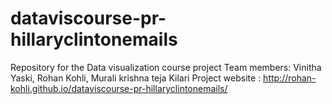 # dataviscourse-pr-hillaryclintonemails
Repository for the Data visualization course project
Team members: Vinitha Yaski, Rohan Kohli, Murali krishna teja Kilari
Project website : http://rohan-kohli.github.io/dataviscourse-pr-hillaryclintonemails/
